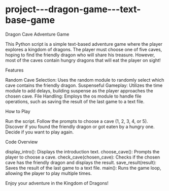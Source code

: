 # project---dragon-game---text-base-game

Dragon Cave Adventure Game

This Python script is a simple text-based adventure game where the player explores a kingdom of dragons. The player must choose one of five caves, hoping to find the friendly dragon who will share his treasure. However, most of the caves contain hungry dragons that will eat the player on sight!

Features

Random Cave Selection: Uses the random module to randomly select which cave contains the friendly dragon.
Suspenseful Gameplay: Utilizes the time module to add delays, building suspense as the player approaches the chosen cave.
File Handling: Employs the os module to handle file operations, such as saving the result of the last game to a text file.

How to Play

Run the script.
Follow the prompts to choose a cave (1, 2, 3, 4, or 5).
Discover if you found the friendly dragon or got eaten by a hungry one.
Decide if you want to play again.

Code Overview

display_intro(): Displays the introduction text.
choose_cave(): Prompts the player to choose a cave.
check_cave(chosen_cave): Checks if the chosen cave has the friendly dragon and displays the result.
save_result(result): Saves the result of the last game to a text file.
main(): Runs the game loop, allowing the player to play multiple times.

Enjoy your adventure in the Kingdom of Dragons!
